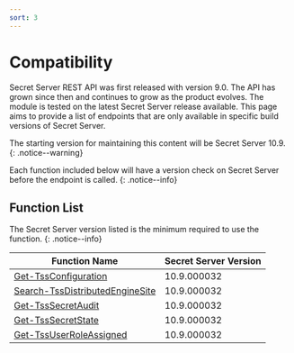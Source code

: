 ```yaml
---
sort: 3
---
```


# Compatibility

Secret Server REST API was first released with version 9.0. The API has grown since then and continues to grow as the product evolves. The module is tested on the latest Secret Server release available. This page aims to provide a list of endpoints that are only available in specific build versions of Secret Server.

The starting version for maintaining this content will be Secret Server 10.9.
{: .notice--warning}

Each function included below will have a version check on Secret Server before the endpoint is called.
{: .notice--info}

## Function List

The Secret Server version listed is the minimum required to use the function.
{: .notice--info}

**Function Name**                   | **Secret Server Version**     |
----------------------------------- | ----------------------------- |
[Get-TssConfiguration]              | 10.9.000032
[Search-TssDistributedEngineSite]   | 10.9.000032
[Get-TssSecretAudit]                | 10.9.000032
[Get-TssSecretState]                | 10.9.000032
[Get-TssUserRoleAssigned]           | 10.9.000032

[Get-TssSecretAudit]:/commands/secrets/Get-TssSecretAudit
[Get-TssUserRoleAssigned]:/commands/users/Get-TssUserRoleAssigned
[Get-TssSecretState]:/commands/secrets/Get-TssSecretState
[Get-TssConfiguration]:/commands/configurations/Get-TssConfiguration
[Search-TssDistributedEngineSite]:/commands/distributed_engine/Search-TssDistributedEngineSite
